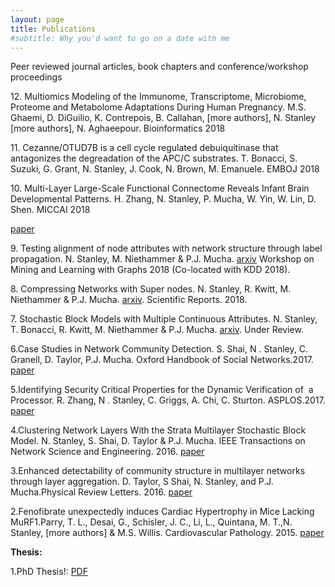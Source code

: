 ```yaml
---
layout: page
title: Publications
#subtitle: Why you'd want to go on a date with me
---
```


Peer reviewed journal articles, book chapters  and conference/workshop proceedings

<p class="p1">12. Multiomics Modeling of the Immunome, Transcriptome, Microbiome, Proteome and Metabolome Adaptations During Human Pregnancy. M.S. Ghaemi, D. DiGuilio, K. Contrepois, B. Callahan, [more authors], N. Stanley [more authors], N. Aghaeepour. Bioinformatics 2018 </p>

<p class="p1">11. Cezanne/OTUD7B is a cell cycle regulated debuiquitinase that antagonizes the degreadation of the APC/C substrates. T. Bonacci, S. Suzuki, G. Grant, N. Stanley, J. Cook, N. Brown, M. Emanuele. EMBOJ 2018 </p>

<p class="p1">10. Multi-Layer Large-Scale Functional Connectome Reveals Infant Brain Developmental Patterns. H. Zhang, N. Stanley, P. Mucha, W. Yin, W. Lin, D. Shen. MICCAI 2018 </p> <a href="https://link.springer.com/chapter/10.1007/978-3-030-00931-1_16">paper</a></p>

<p class="p1">9. Testing alignment of node attributes with network structure through label propagation. N. Stanley, M. Niethammer &amp; P.J. Mucha.  <a href="https://arxiv.org/abs/1805.07375">arxiv</a> Workshop on Mining and Learning with Graphs 2018 (Co-located with KDD 2018). </p>

<p class="p1">8. Compressing Networks with Super nodes. N. Stanley, R. Kwitt, M. Niethammer &amp; P.J. Mucha. <a href="https://arxiv.org/abs/1706.04110">arxiv</a>. Scientific Reports. 2018. </p> 

<p class="p1">7. Stochastic Block Models with Multiple Continuous Attributes. N. Stanley, T. Bonacci, R. Kwitt, M. Niethammer &amp; P.J. Mucha. <a href="https://arxiv.org/abs/1803.02726">arxiv</a>. Under Review. </p> 

6.Case Studies in Network Community Detection. S. Shai, N . Stanley, C. Granell, D. Taylor, P.J. Mucha. Oxford Handbook of Social Networks.2017. <a href="https://arxiv.org/abs/1705.02305">paper</a> 

5.Identifying Security Critical Properties for the Dynamic Verification of  a Processor. R. Zhang, N . Stanley, C. Griggs, A. Chi, C. Sturton. ASPLOS.2017. <a href="http://cs.unc.edu/~rzhang/files/ASPLOS2017.pdf">paper</a>

4.Clustering Network Layers With the Strata Multilayer Stochastic Block Model. N. Stanley, S. Shai, D. Taylor &amp; P.J. Mucha. IEEE Transactions on Network Science and Engineering. 2016. <a href="http://ieeexplore.ieee.org/document/7442167/">paper</a>

3.Enhanced detectability of community structure in multilayer networks through layer aggregation. D. Taylor, S Shai, N. Stanley, and P.J. Mucha.Physical Review Letters. 2016. <a href="http://journals.aps.org/prl/abstract/10.1103/PhysRevLett.116.228301">paper</a>

2.Fenofibrate unexpectedly induces Cardiac Hypertrophy in Mice Lacking MuRF1.Parry, T. L., Desai, G., Schisler, J. C., Li, L., Quintana, M. T.,N. Stanley, [more authors] &amp; M.S. Willis. Cardiovascular Pathology. 2015. <a href="http://www.cardiovascularpathology.com/article/S1054-8807(15)00119-2/abstract">paper</a>

<p class="p1"><strong>Thesis:</strong></p>

1.PhD Thesis!: <a href="https://github.com/stanleyn/LaThese/blob/master/diss.pdf">PDF</a> 


